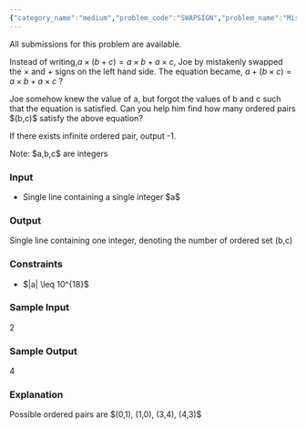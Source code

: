 ```yaml
---
{"category_name":"medium","problem_code":"SWAPSIGN","problem_name":"Misplaced Signs","languages_supported":{"0":"C","1":"CPP14","2":"JAVA","3":"PYTH","4":"PYTH 3.6","5":"PYPY","6":"CS2","7":"PAS fpc","8":"PAS gpc","9":"RUBY","10":"PHP","11":"GO","12":"NODEJS","13":"HASK","14":"rust","15":"SCALA","16":"swift","17":"D","18":"PERL","19":"FORT","20":"WSPC","21":"ADA","22":"CAML","23":"ICK","24":"BF","25":"ASM","26":"CLPS","27":"PRLG","28":"ICON","29":"SCM qobi","30":"PIKE","31":"ST","32":"NICE","33":"LUA","34":"BASH","35":"NEM","36":"LISP sbcl","37":"LISP clisp","38":"SCM guile","39":"JS","40":"ERL","41":"TCL","42":"kotlin","43":"PERL6","44":"TEXT","45":"SCM chicken","46":"PYP3","47":"CLOJ","48":"R","49":"COB","50":"FS"},"max_timelimit":1,"source_sizelimit":50000,"problem_author":"kalpitk","problem_tester":null,"date_added":"20-03-2019","tags":{"0":"kalpitk"},"time":{"view_start_date":1555270200,"submit_start_date":1555270200,"visible_start_date":1555270200,"end_date":1735669800},"is_direct_submittable":false,"layout":"problem"}
---
```

<span class="solution-visible-txt">All submissions for this problem are available.</span><p>Instead of writing,$a \times (b+c) = a \times b + a \times c$, Joe by mistakenly swapped the $\times$ and + signs on the left hand side. The equation became, $a+(b \times c)= a \times b + a \times c$ ?</p>

<p>Joe somehow knew the value of a, but forgot the values of b and c such that the equation is satisfied. Can you help him find how many ordered pairs $(b,c)$ satisfy the above equation?</p>
<p>If there exists infinite ordered pair, output -1.</p>
<p>Note: $a,b,c$ are integers</p>

<h3>Input </h3>
<ul>
<li>Single line containing a single integer $a$</li>
</ul>

<h3>Output</h3>
Single line containing one integer, denoting the number of ordered set (b,c)


<h3>Constraints</h3>
<ul>
<li>$|a| \leq 10^{18}$</li>
</ul>

<h3>Sample Input</h3>
2

<h3>Sample Output</h3>
4

<h3>Explanation</h3>
<p>Possible ordered pairs are $(0,1), (1,0), (3,4), (4,3)$</p>